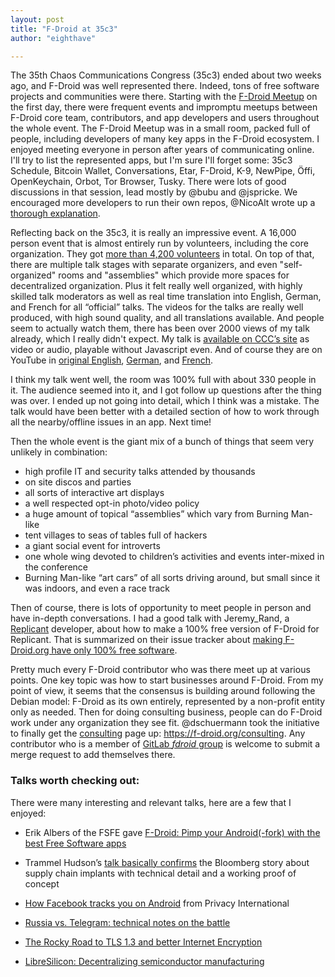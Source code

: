 ```yaml
---
layout: post
title: "F-Droid at 35c3"
author: "eighthave"

---
```


The 35th Chaos Communications Congress (35c3) ended about two weeks ago, and F-Droid was well represented there.  Indeed, tons of free software projects and communities were there.  Starting with the [F-Droid Meetup](https://events.ccc.de/congress/2018/wiki/index.php/Session:F-Droid_Meetup) on the first day, there were frequent events and impromptu meetups between F-Droid core team, contributors, and app developers and users throughout the whole event.  The F-Droid Meetup was in a small room, packed full of people, including developers of many key apps in the F-Droid ecosystem.  I enjoyed meeting everyone in person after years of communicating online.  I'll try to list the represented apps, but I'm sure I'll forget some:  35c3 Schedule, Bitcoin Wallet, Conversations, Etar, F-Droid, K-9, NewPipe, Öffi, OpenKeychain, Orbot, Tor Browser, Tusky. There were lots of good discussions in that session, lead mostly by @bubu and @jspricke.  We encouraged more developers to run their own repos, @NicoAlt wrote up a [thorough explanation](https://github.com/TeamNewPipe/NewPipe/issues/1981).

Reflecting back on the 35c3, it is really an impressive event. A 16,000 person event that is almost entirely run by volunteers, including the core organization. They got [more than 4,200 volunteers](https://twitter.com/c3himmel/status/1079691804667273216) in total.  On top of that, there are multiple talk stages with separate organizers, and even "self-organized" rooms and "assemblies" which provide more spaces for decentralized organization.  Plus it felt really well organized, with highly skilled talk moderators as well as real time translation into English, German, and French for all “official” talks. The videos for the talks are really well produced, with high sound quality, and all translations available. And people seem to actually watch them, there has been over 2000 views of my talk already, which I really didn't expect. My talk is [available on CCC’s site](https://media.ccc.de/v/35c3-9595-wind_off-grid_services_for_everyday_people) as video or audio, playable without Javascript even. And of course they are on YouTube in [original English](https://www.youtube.com/watch?v=C_SiGqmrz8g), [German](https://www.youtube.com/watch?v=9swlHj1y0Rc), and [French](https://www.youtube.com/watch?v=mwqVQqhLtY0).

I think my talk went well, the room was 100% full with about 330 people in it. The audience seemed into it, and I got follow up questions after the thing was over. I ended up not going into detail, which I think was a mistake. The talk would have been better with a detailed section of how to work through all the nearby/offline issues in an app.  Next time!

Then the whole event is the giant mix of a bunch of things that seem very unlikely in combination:

*    high profile IT and security talks attended by thousands
*    on site discos and parties
*    all sorts of interactive art displays
*    a well respected opt-in photo/video policy
*    a huge amount of topical “assemblies” which vary from Burning Man-like
*    tent villages to seas of tables full of hackers
*    a giant social event for introverts
*   one whole wing devoted to children’s activities and events inter-mixed in the conference
*    Burning Man-like “art cars” of all sorts driving around, but small since it was indoors, and even a race track

Then of course, there is lots of opportunity to meet people in person and have in-depth conversations.  I had a good talk with Jeremy_Rand, a [Replicant](https://replicant.us) developer, about how to make a 100% free version of F-Droid for Replicant. That is summarized on their issue tracker about [making F-Droid.org have only 100% free software](https://redmine.replicant.us/issues/1878#note-22).

Pretty much every F-Droid contributor who was there meet up at various points.  One key topic was how to start businesses around F-Droid.  From my point of view, it seems that the consensus is building around following the Debian model: F-Droid as its own entirely, represented by a non-profit entity only as needed.  Then for doing consulting business, people can do F-Droid work under any organization they see fit.  @dschuermann took the initiative to finally get the [consulting](https://gitlab.com/fdroid/fdroid-website/issues/96) page up:  <https://f-droid.org/consulting>.  Any contributor who is a member of [GitLab _fdroid_ group](https://gitlab.com/groups/fdroid/-/group_members) is welcome to submit a merge request to add themselves there.

### Talks worth checking out:

There were many interesting and relevant talks, here are a few that I enjoyed:

* Erik Albers of the FSFE gave [F-Droid: Pimp your Android(-fork) with the best Free Software apps](https://pretalx.35c3oio.freifunk.space/35c3oio/talk/UFZYAS/)

* Trammel Hudson’s [talk basically confirms](https://media.ccc.de/v/35c3-9597-modchips_of_the_state) the Bloomberg story about supply chain implants with technical detail and a working proof of concept

* [How Facebook tracks you on Android](https://media.ccc.de/v/35c3-9941-how_facebook_tracks_you_on_android) from Privacy International

* [Russia vs. Telegram: technical notes on the battle](https://media.ccc.de/v/35c3-9653-russia_vs_telegram_technical_notes_on_the_battle)

* [The Rocky Road to TLS 1.3 and better Internet Encryption](https://media.ccc.de/v/35c3-9607-the_rocky_road_to_tls_1_3_and_better_internet_encryption)

* [LibreSilicon: Decentralizing semiconductor manufacturing](https://media.ccc.de/v/35c3-9410-libresilicon)
